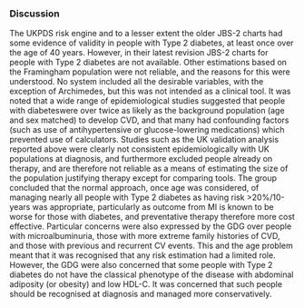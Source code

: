 ### Discussion
The UKPDS risk engine and to a lesser extent the older JBS-2 charts had some evidence of validity in people with Type 2 diabetes, at least once over the age of 40 years. However, in their latest revision JBS-2 charts for people with Type 2 diabetes are not available. Other estimations based on the Framingham population were not reliable, and the reasons for this were understood. No system included all the desirable variables, with the exception of Archimedes, but this was not intended as a clinical tool.  It was noted that a wide range of epidemiological studies suggested that people with diabeteswere over twice as likely as the background population (age and sex matched) to develop CVD, and that many had confounding factors (such as use of antihypertensive or glucose-lowering medications) which prevented use of calculators. Studies such as the UK validation analysis reported above were clearly not consistent epidemiologically with UK populations at diagnosis, and furthermore excluded people already on therapy, and are therefore not reliable as a means of estimating the size of the population justifying therapy except for comparing tools. The group concluded that the normal approach, once age was considered, of managing nearly all
people with Type 2 diabetes as having risk >20%/10-years was appropriate, particularly as outcome from MI is known to be worse for those with diabetes, and preventative therapy therefore more cost effective. 
Particular concerns were also expressed by the GDG over people with microalbuminuria, those with more extreme family histories of CVD, and those with previous and recurrent CV events. This and the age problem meant that it was recognised that any risk estimation had a limited role. However, the GDG were also concerned that some people with Type 2 diabetes do not have the classical phenotype of the disease with abdominal adiposity (or obesity) and low HDL-C. It was concerned that such people should be recognised at diagnosis and managed more conservatively. 

